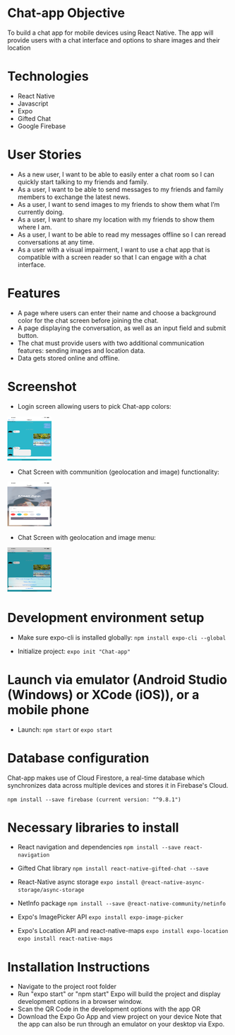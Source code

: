 # Chat-app Objective
To build a chat app for mobile devices using React Native. The app will provide users with a chat interface and options to share images and their location

# Technologies
- React Native
- Javascript
- Expo
- Gifted Chat
- Google Firebase

# User Stories 

- As a new user, I want to be able to easily enter a chat room so I can quickly start talking to my friends and family.
- As a user, I want to be able to send messages to my friends and family members to exchange the latest news.
- As a user, I want to send images to my friends to show them what I’m currently doing.
- As a user, I want to share my location with my friends to show them where I am.
- As a user, I want to be able to read my messages offline so I can reread conversations at any time.
- As a user with a visual impairment, I want to use a chat app that is compatible with a screen reader so that I can engage with a chat interface.

# Features

- A page where users can enter their name and choose a background color for the chat screen before joining the chat.
- A page displaying the conversation, as well as an input field and submit button.
- The chat must provide users with two additional communication features: sending images and location data.
- Data gets stored online and offline.

# Screenshot

- Login screen allowing users to pick Chat-app colors:

<img src="https://github.com/niketshukla/Chat-App/blob/master/image/chat.png" width="100" height="100">

- Chat Screen with communition (geolocation and image) functionality:

<img src="https://github.com/niketshukla/Chat-App/blob/master/image/home.png" width="100" height="100">

- Chat Screen with geolocation and image menu:

<img src="https://github.com/niketshukla/Chat-App/blob/master/image/menu.png" width="100" height="100">

# Development environment setup

- Make sure expo-cli is installed globally:
```npm install expo-cli --global```

- Initialize project:
```expo init "Chat-app"```

# Launch via emulator (Android Studio (Windows) or XCode (iOS)), or a mobile phone

- Launch:
```npm start``` or ```expo start```

# Database configuration
Chat-app makes use of Cloud Firestore, a real-time database which synchronizes data across multiple devices and stores it in Firebase's Cloud.

```npm install --save firebase (current version: "^9.8.1")```

# Necessary libraries to install

- React navigation and dependencies
```npm install --save react-navigation``` 

- Gifted Chat library
```npm install react-native-gifted-chat --save```

- React-Native async storage
```expo install @react-native-async-storage/async-storage```

- NetInfo package
```npm install --save @react-native-community/netinfo```

- Expo's ImagePicker API
```expo install expo-image-picker```

- Expo's Location API and react-native-maps
```expo install expo-location expo install react-native-maps```

# Installation Instructions

- Navigate to the project root folder
- Run "expo start" or "npm start"
Expo will build the project and display development options in a browser window.
- Scan the QR Code in the development options with the app 
OR
- Download the Expo Go App and view project on your device
Note that the app can also be run through an emulator on your desktop via Expo.


